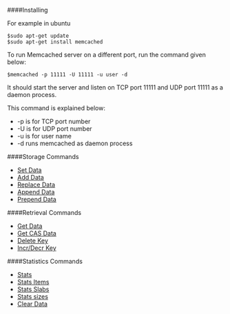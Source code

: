 ####Installing

For example in ubuntu
```
$sudo apt-get update
$sudo apt-get install memcached
```

To run Memcached server on a different port, run the command given below:
```
$memcached -p 11111 -U 11111 -u user -d
```
It should start the server and listen on TCP port 11111 and UDP port 11111 as a daemon process.

This command is explained below:
* -p is for TCP port number
* -U is for UDP port number
* -u is for user name
* -d runs memcached as daemon process

####Storage Commands

* [Set Data](/mem-set-data.md)
* [Add Data](/mem-add-data.md)
* [Replace Data](/mem-replace-data.md)
* [Append Data](/mem-append-data.md)
* [Prepend Data](/mem-prepend-data.md)

####Retrieval Commands

* [Get Data](/mem-get-data.md)
* [Get CAS Data](/mem-get-cas-data.md)
* [Delete Key](/mem-delete-key.md)
* [Incr/Decr Key](/mem-incr-desr-key.md)

####Statistics Commands

* [Stats](/mem-stats.md)
* [Stats Items](/mem-stats-items.md)
* [Stats Slabs](/mem-stats-slabs.md)
* [Stats sizes](/mem-stats-sizes.md)
* [Clear Data](/mem-clear-data.md)